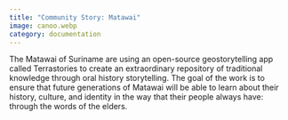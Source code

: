 ```yaml
---
title: "Community Story: Matawai"
image: canoo.webp
category: documentation
---
```


The Matawai of Suriname are using an open-source geostorytelling app called Terrastories to create an extraordinary repository of traditional knowledge through oral history storytelling. The goal of the work is to ensure that future generations of Matawai will be able to learn about their history, culture, and identity in the way that their people always have: through the words of the elders.

<app-button :color="true" localurl=":8086/all/https://www.earthdefenderstoolkit.com/community/matawai-place-based-storytelling-in-suriname/" text="Matawai story"></app-button>
